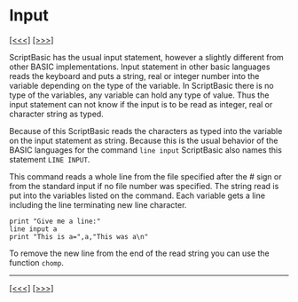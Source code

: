 # Input

[\[\<\<\<\]](ug_10.1.md) [\[\>\>\>\]](ug_10.3.md)

ScriptBasic has the usual input statement, however a slightly different
from other BASIC implementations. Input statement in other basic
languages reads the keyboard and puts a string, real or integer number
into the variable depending on the type of the variable. In ScriptBasic
there is no type of the variables, any variable can hold any type of
value. Thus the input statement can not know if the input is to be read
as integer, real or character string as typed.

Because of this ScriptBasic reads the characters as typed into the
variable on the input statement as string. Because this is the usual
behavior of the BASIC languages for the command `line input` ScriptBasic
also names this statement `LINE INPUT`.

This command reads a whole line from the file specified after the \#
sign or from the standard input if no file number was specified. The
string read is put into the variables listed on the command. Each
variable gets a line including the line terminating new line character.

    print "Give me a line:"
    line input a
    print "This is a=",a,"This was a\n"

To remove the new line from the end of the read string you can use the
function `chomp`.

-----

[\[\<\<\<\]](ug_10.1.md) [\[\>\>\>\]](ug_10.3.md)
